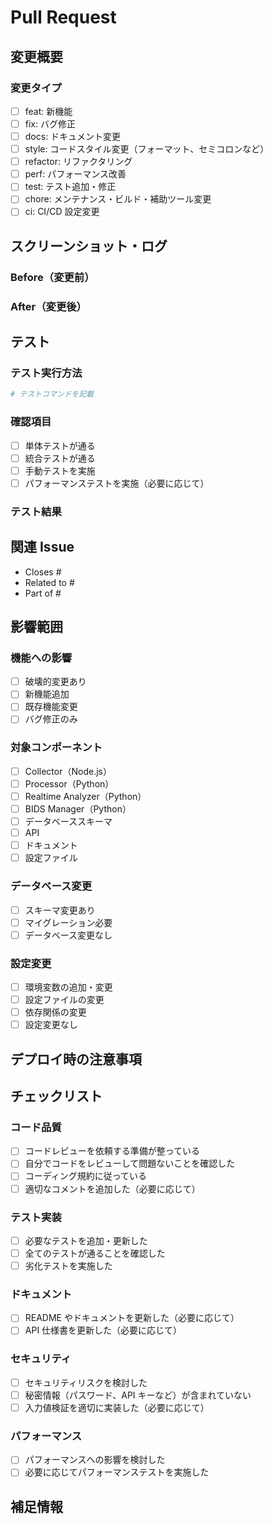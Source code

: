 # Pull Request

## 変更概要

<!-- 変更内容を簡潔に説明してください -->

### 変更タイプ

<!-- 該当するものにチェックを入れてください -->

- [ ] feat: 新機能
- [ ] fix: バグ修正
- [ ] docs: ドキュメント変更
- [ ] style: コードスタイル変更（フォーマット、セミコロンなど）
- [ ] refactor: リファクタリング
- [ ] perf: パフォーマンス改善
- [ ] test: テスト追加・修正
- [ ] chore: メンテナンス・ビルド・補助ツール変更
- [ ] ci: CI/CD 設定変更

## スクリーンショット・ログ

<!-- UI変更がある場合はスクリーンショットを、API変更がある場合はログを添付してください -->

### Before（変更前）

<!-- 変更前の状態 -->

### After（変更後）

<!-- 変更後の状態 -->

## テスト

<!-- テスト内容を記載してください -->

### テスト実行方法

```bash
# テストコマンドを記載
```

### 確認項目

- [ ] 単体テストが通る
- [ ] 統合テストが通る
- [ ] 手動テストを実施
- [ ] パフォーマンステストを実施（必要に応じて）

### テスト結果

<!-- テスト結果を記載してください -->

## 関連 Issue

<!-- 関連するIssueがあれば記載してください -->

- Closes #
- Related to #
- Part of #

## 影響範囲

<!-- この変更が与える影響を記載してください -->

### 機能への影響

- [ ] 破壊的変更あり
- [ ] 新機能追加
- [ ] 既存機能変更
- [ ] バグ修正のみ

### 対象コンポーネント

<!-- 影響を受けるコンポーネントをチェックしてください -->

- [ ] Collector（Node.js）
- [ ] Processor（Python）
- [ ] Realtime Analyzer（Python）
- [ ] BIDS Manager（Python）
- [ ] データベーススキーマ
- [ ] API
- [ ] ドキュメント
- [ ] 設定ファイル

### データベース変更

- [ ] スキーマ変更あり
- [ ] マイグレーション必要
- [ ] データベース変更なし

### 設定変更

- [ ] 環境変数の追加・変更
- [ ] 設定ファイルの変更
- [ ] 依存関係の変更
- [ ] 設定変更なし

## デプロイ時の注意事項

<!-- デプロイ時に注意すべき点があれば記載してください -->

## チェックリスト

<!-- PR作成前に以下を確認してください -->

### コード品質

- [ ] コードレビューを依頼する準備が整っている
- [ ] 自分でコードをレビューして問題ないことを確認した
- [ ] コーディング規約に従っている
- [ ] 適切なコメントを追加した（必要に応じて）

### テスト実装

- [ ] 必要なテストを追加・更新した
- [ ] 全てのテストが通ることを確認した
- [ ] 劣化テストを実施した

### ドキュメント

- [ ] README やドキュメントを更新した（必要に応じて）
- [ ] API 仕様書を更新した（必要に応じて）

### セキュリティ

- [ ] セキュリティリスクを検討した
- [ ] 秘密情報（パスワード、API キーなど）が含まれていない
- [ ] 入力値検証を適切に実装した（必要に応じて）

### パフォーマンス

- [ ] パフォーマンスへの影響を検討した
- [ ] 必要に応じてパフォーマンステストを実施した

## 補足情報

<!-- その他、レビュアーに伝えたい情報があれば記載してください -->
